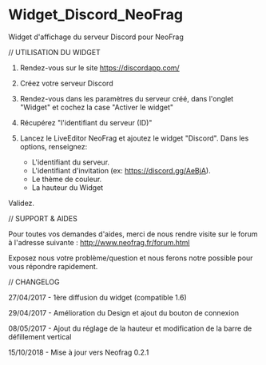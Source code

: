 # Widget_Discord_NeoFrag
Widget d'affichage du serveur Discord pour NeoFrag

// UTILISATION DU WIDGET

1. Rendez-vous sur le site https://discordapp.com/
	
2. Créez votre serveur Discord
	
3. Rendez-vous dans les paramètres du serveur créé,
dans l'onglet "Widget" et cochez la case "Activer le widget"
	
4. Récupérez "l'identifiant du serveur (ID)"
	
5. Lancez le LiveEditor NeoFrag et ajoutez le widget 	"Discord".
Dans les options, renseignez:
	- L'identifiant du serveur.
	- L'identifiant d'invitation (ex: https://discord.gg/AeBjA).
	- Le thème de couleur.
	- La hauteur du Widget
	
Validez.

// SUPPORT & AIDES
	
Pour toutes vos demandes d'aides, merci de nous rendre visite sur le forum à l'adresse suivante : http://www.neofrag.fr/forum.html
	
Exposez nous votre problème/question et nous ferons notre possible pour vous répondre rapidement.
	

// CHANGELOG

27/04/2017 - 1ère diffusion du widget (compatible 1.6)
	
29/04/2017 - Amélioration du Design et ajout du bouton de connexion

08/05/2017 - Ajout du réglage de la hauteur et modification de la barre de défillement vertical

15/10/2018 - Mise à jour vers Neofrag 0.2.1 
